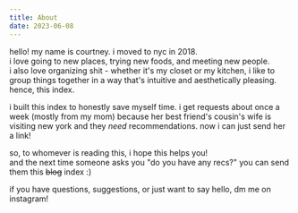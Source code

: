 ```yaml
---
title: About
date: 2023-06-08
---
```


hello! my name is courtney. i moved to nyc in 2018. <br>
i love going to new places, trying new foods, and meeting new people. <br>
i also love organizing shit - whether it's my closet or my kitchen, i like to group things together in a way that's intuitive and aesthetically pleasing.<br>
hence, this index. <br>

i built this index to honestly save myself time. i get requests about once a week (mostly from my mom) because her best friend's cousin's wife is visiting new york and they *need* recommendations. now i can just send her a link! <br>

so, to whomever is reading this, i hope this helps you! <br>
and the next time someone asks you "do you have any recs?" you can send them this ~~blog~~ index :)

if you have questions, suggestions, or just want to say hello, dm me on instagram!
